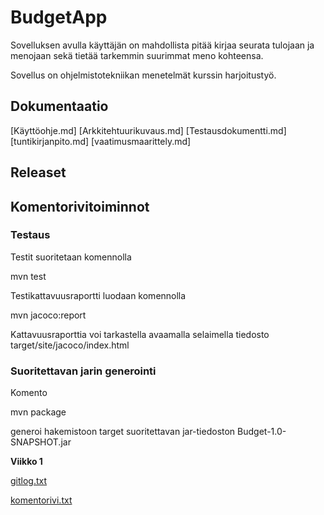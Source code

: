 # BudgetApp

Sovelluksen avulla käyttäjän on mahdollista pitää kirjaa seurata tulojaan ja 
menojaan sekä tietää tarkemmin suurimmat meno kohteensa.

Sovellus on ohjelmistotekniikan menetelmät kurssin harjoitustyö.

## Dokumentaatio

[Käyttöohje.md]
[Arkkitehtuurikuvaus.md]
[Testausdokumentti.md]
[tuntikirjanpito.md]
[vaatimusmaarittely.md]

## Releaset

## Komentorivitoiminnot

### Testaus

Testit suoritetaan komennolla

mvn test

Testikattavuusraportti luodaan komennolla

mvn jacoco:report

Kattavuusraporttia voi tarkastella avaamalla selaimella tiedosto 
target/site/jacoco/index.html

### Suoritettavan jarin generointi

Komento

mvn package

generoi hakemistoon target suoritettavan jar-tiedoston 
Budget-1.0-SNAPSHOT.jar




**Viikko 1**

[gitlog.txt](https://github.com/juleht/ot-harjoitustyo/blob/master/laskarit/viikko1/gitlog.txt)

[komentorivi.txt](https://github.com/juleht/ot-harjoitustyo/blob/master/laskarit/viikko1/komentorivi.txt)

